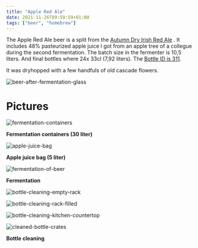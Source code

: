 ```yaml
---
title: "Apple Red Ale"
date: 2021-11-26T09:59:59+01:00
tags: ["beer", "homebrew"]
---
```


The Apple Red Ale beer is a split from the [Autumn Dry Irish Red Ale](/post/autumn-dry-irish-red-ale/) . It includes 48% pasteurized apple juice I got from an apple tree of a collegue during the second fermentation. The batch size in the fermenter is 10,5 liters. And final bottles where 24x 33cl (7,92 liters). The [Bottle ID is 311](/post/beer-cellar/).

It was dryhopped with a few handfuls of old cascade flowers.

![beer-after-fermentation-glass](/images/apple-red-ale/beer-after-fermentation-glass.jpg)

# Pictures

![fermentation-containers](/images/apple-red-ale/fermentation-containers.jpg)

**Fermentation containers (30 liter)**

![apple-juice-bag](/images/apple-red-ale/apple-juice-bag.jpg)

**Apple juice bag (5 liter)**

![fermentation-of-beer](/images/apple-red-ale/fermentation-of-beer.jpg)

**Fermentation**

![bottle-cleaning-empty-rack](/images/apple-red-ale/bottle-cleaning-empty-rack.jpg)

![bottle-cleaning-rack-filled](/images/apple-red-ale/bottle-cleaning-rack-filled.jpg)

![bottle-cleaning-kitchen-countertop](/images/apple-red-ale/bottle-cleaning-kitchen-countertop.jpg)

![cleaned-bottle-crates](/images/apple-red-ale/cleaned-bottle-crates.jpg)

**Bottle cleaning**
